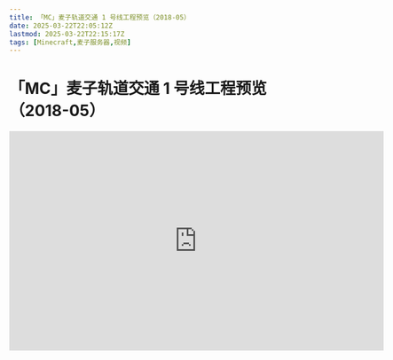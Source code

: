 ```yaml
---
title: 「MC」麦子轨道交通 1 号线工程预览（2018-05）
date: 2025-03-22T22:05:12Z
lastmod: 2025-03-22T22:15:17Z
tags: [Minecraft,麦子服务器,视频]
---
```


# 「MC」麦子轨道交通 1 号线工程预览（2018-05）

<iframe sandbox="allow-forms allow-presentation allow-same-origin allow-scripts allow-modals allow-popups" src="https://player.bilibili.com/player.html?aid=24077415&amp;cid=40330751&amp;page=1" data-src="" border="0" frameborder="no" framespacing="0" allowfullscreen="true" style="width: 675px; height: 396px;"></iframe>

‍
